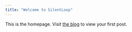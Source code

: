 ```yaml
---
title: "Welcome to SilentLoop"
---
```


This is the homepage. Visit [the blog](/posts/test/) to view your first post.
